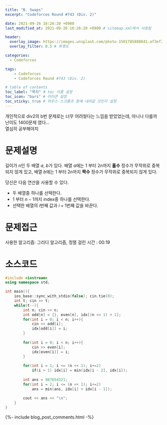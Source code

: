 ```yaml
---
title: "B. Swaps"
excerpt: "Codeforces Round #743 (Div. 2)"

date: 2021-09-26 16:26:20 +0900
last_modified_at: 2021-09-26 16:26:20 +0900 # sitemap.xml에서 사용됨

header:
  overlay_image: https://images.unsplash.com/photo-1501785888041-af3ef285b470?ixlib=rb-1.2.1&ixid=eyJhcHBfaWQiOjEyMDd9&auto=format&fit=crop&w=1350&q=80
  overlay_filter: 0.5 # 투명도

categories: 
  - Codeforces

tags: 
    - Codeforces
    - Codeforces Round #743 (Div. 2)

# table of contents
toc_label: "목차" # toc 이름 설정
toc_icon: "bars" # 아이콘 설정
toc_sticky: true # 마우스 스크롤과 함께 내려갈 것인지 설정
---  
```


개인적으로 div2의 b번 문제로는 너무 어려웠다는 느낌을 받았었는데, 아니나 다를까 난이도 1400문제 였다...<br>
열심히 공부해야지<br>
# 문제설명<br>
길이가 $n$인 두 배열 $a$, $b$가 있다. 배열 $a$에는 $1$ 부터 $2n$까지 __홀수__ 정수가 무작위로 중복되지 않게 있고, 배열 $b$에는 $1$ 부터 $2n$까지 __짝수__ 정수가 무작위로 중복되지 않게 있다.<br>

당신은 다음 연산을 사용할 수 있다.
  * 두 배열중 하나를 선택한다.
  * $1$ 부터 $n - 1$까지 index중 하나를 선택한다.
  * 선택한 배열의 $i$번째 값과 $i+1$번째 값을 바꾼다.


# 문제접근<br>
사용한 알고리즘: 그리디 알고리즘, 정렬
걸린 시간 : 00:19  

# 소스코드<br>
```cpp
#include <iostream>
using namespace std;

int main(){
    ios_base::sync_with_stdio(false); cin.tie(0);
    int t; cin >> t;
    while(t--){
        int n; cin >> n;
        int odd[n] = {}, even[n], idx[(n << 1) + 1];
        for(int i = 0; i < n; i++){
            cin >> odd[i];
            idx[odd[i]] = i;
        }
        
        for(int i = 0; i < n; i++){
            cin >> even[i];
            idx[even[i]] = i;
        }
        
        for(int i = 1; i <= (n << 1); i+=2)
            if(i > 1) idx[i] = min(idx[i - 2], idx[i]);
            
        int ans = 987654321;
        for(int i = 2; i <= (n << 1); i+=2)
            ans = min(ans, idx[i] + idx[i - 1]);
        
        cout << ans << "\n";
    }
}
```  
{%- include blog_post_comments.html -%}
